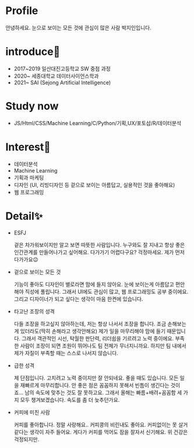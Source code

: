 # Profile
안녕하세요. 눈으로 보이는 모든 것에 관심이 많은 사람 박지인입니다. 

# introduce🌱

- 2017~2019 일산대진고등학교 SW 중점 과정
- 2020~ 세종대학교 데이터사이언스학과 
- 2021~ SAI (Sejong Artificial Intelligence) 

# Study now

- JS/Html/CSS/Machine Learning/C/Python/기획,UX/포토샵/R/데이터분석


# Interest👀

- 데이터분석
- Machine Learning
- 기획과 마케팅
- 디자인 (UI, 리빙디자인 등 겉으로 보이는 아름답고, 실용적인 것을 좋아해요)
- 웹 프로그래밍

# Detail✨

- ESFJ

  겉은 차가워보이지만 알고 보면 따뜻한 사람입니다. 누구와도 잘 지내고 항상 좋은 인간관계를 만들어나가고 싶어해요. 다가가기 어렵다구요? 걱정마세요. 제가 먼저 다가가요😉

- 겉으로 보이는 모든 것

  기능이 좋아도 디자인이 별로라면 맘에 들지 않아요. 눈에 보이는게 아름답고 편안해야 직성에 풀립니다. 그래서 UI에도 관심이 많고, 웹 프로그래밍도 공부 중이에요. 그리고 디자이너가 되고 싶다는 생각이 마음 한켠에 있습니다. 

- 타고난 조장의 성격

  다들 조장을 하고싶지 않아하는데, 저는 항상 나서서 조장을 합니다. 조금 손해보는게 있더라도(딱히 손해라고 생각안해요) 제가 일을 마무리해야 맘에 들기 때문입니다. 그래서 객관적인 시선, 탁월한 판단력, 리더쉽을 기르려고 노력 중이에요. 부족한 사람이 조장이 되면 조원이 뛰어나도 팀 전체가 무너지니까요. 하지만 팀 내에서 제가 자질이 부족할 때는 스스로 나서지 않습니다. 

- 급한 성격

  제 단점입니다. 고치려고 노력 중이지만 잘 안되네요. 좋을 때도 있습니다. 모든 일을 재빠르게 마무리합니다. 안 좋은 점은 꼼꼼하지 못해서 빈틈이 생긴다는 것이죠... 남의 속도에 맞추는 것도 잘 못하고요. 그래서 올해는 빠름+배려+꼼꼼함 세 가지 모두 챙겨보겠습니다. 속도를 좀 더 늦추던가요.

- 커피에 미친 사람

  커피를 좋아합니다. 정말 사랑해요.. 커피콩의 비린내도 좋아요. 커피없이는 못 살거 같다는 생각이 자주 들어요. 게다가 커피를 먹어도 잠을 잘자서 신기해요. 위 건강은 걱정되지만.
